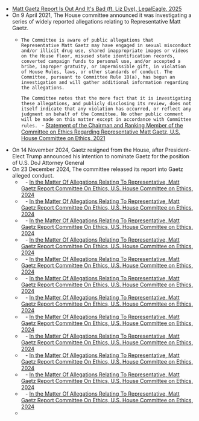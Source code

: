 - [Matt Gaetz Report Is Out And It's Bad (ft. Liz Dye), LegalEagle, 2025](https://youtu.be/7duzY5x1Kq8?si=i4dBR4bU1agjO5Xm)
- On 9 April 2021, The House committee announced it was investigating a series of widely reported allegations relating to Representative Matt Gaetz.
	- `The Committee is aware of public allegations that Representative Matt Gaetz may have engaged in sexual misconduct and/or illicit drug use, shared inappropriate images or videos on the House floor, misused state identification records, converted campaign funds to personal use, and/or accepted a bribe, improper gratuity, or impermissible gift, in violation of House Rules, laws, or other standards of conduct. The Committee, pursuant to Committee Rule 18(a), has begun an investigation and will gather additional information regarding the allegations.`
	  
	  `The Committee notes that the mere fact that it is investigating these allegations, and publicly disclosing its review, does not itself indicate that any violation has occurred, or reflect any judgment on behalf of the Committee. No other public comment will be made on this matter except in accordance with Committee rules. ` - [Statement of the Chairman and Ranking Member of the Committee on Ethics Regarding Representative Matt Gaetz, U.S. House Committee on Ethics, 2021](https://ethics.house.gov/wp-content/uploads/2021/04/Press-Release_178.pdf)
- On 14 November 2024, Gaetz resigned from the House, after President-Elect Trump announced his intention to nominate Gaetz for the position of U.S. DoJ Attorney General
- On 23 December 2024, The committee released its report into Gaetz alleged conduct.
	- ` ` - [In the Matter Of Allegations Relating To Representative, Matt Gaetz Report Committee On Ethics, U.S. House Committee on Ethics, 2024](https://ethics.house.gov/wp-content/uploads/2024/12/Committee-Report.pdf)
	- ` ` - [In the Matter Of Allegations Relating To Representative, Matt Gaetz Report Committee On Ethics, U.S. House Committee on Ethics, 2024](https://ethics.house.gov/wp-content/uploads/2024/12/Committee-Report.pdf)
	- ` ` - [In the Matter Of Allegations Relating To Representative, Matt Gaetz Report Committee On Ethics, U.S. House Committee on Ethics, 2024](https://ethics.house.gov/wp-content/uploads/2024/12/Committee-Report.pdf)
	- ` ` - [In the Matter Of Allegations Relating To Representative, Matt Gaetz Report Committee On Ethics, U.S. House Committee on Ethics, 2024](https://ethics.house.gov/wp-content/uploads/2024/12/Committee-Report.pdf)
	- ` ` - [In the Matter Of Allegations Relating To Representative, Matt Gaetz Report Committee On Ethics, U.S. House Committee on Ethics, 2024](https://ethics.house.gov/wp-content/uploads/2024/12/Committee-Report.pdf)
	- ` ` - [In the Matter Of Allegations Relating To Representative, Matt Gaetz Report Committee On Ethics, U.S. House Committee on Ethics, 2024](https://ethics.house.gov/wp-content/uploads/2024/12/Committee-Report.pdf)
	- ` ` - [In the Matter Of Allegations Relating To Representative, Matt Gaetz Report Committee On Ethics, U.S. House Committee on Ethics, 2024](https://ethics.house.gov/wp-content/uploads/2024/12/Committee-Report.pdf)
	- ` ` - [In the Matter Of Allegations Relating To Representative, Matt Gaetz Report Committee On Ethics, U.S. House Committee on Ethics, 2024](https://ethics.house.gov/wp-content/uploads/2024/12/Committee-Report.pdf)
	- ` ` - [In the Matter Of Allegations Relating To Representative, Matt Gaetz Report Committee On Ethics, U.S. House Committee on Ethics, 2024](https://ethics.house.gov/wp-content/uploads/2024/12/Committee-Report.pdf)
	- ` ` - [In the Matter Of Allegations Relating To Representative, Matt Gaetz Report Committee On Ethics, U.S. House Committee on Ethics, 2024](https://ethics.house.gov/wp-content/uploads/2024/12/Committee-Report.pdf)
	- ` ` - [In the Matter Of Allegations Relating To Representative, Matt Gaetz Report Committee On Ethics, U.S. House Committee on Ethics, 2024](https://ethics.house.gov/wp-content/uploads/2024/12/Committee-Report.pdf)
	- ` ` - [In the Matter Of Allegations Relating To Representative, Matt Gaetz Report Committee On Ethics, U.S. House Committee on Ethics, 2024](https://ethics.house.gov/wp-content/uploads/2024/12/Committee-Report.pdf)
	- 